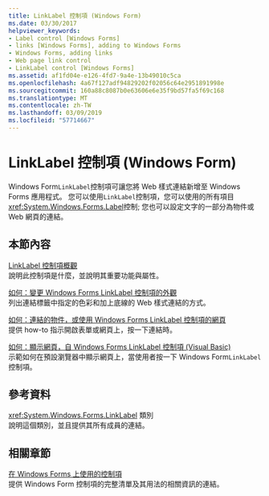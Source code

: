 ```yaml
---
title: LinkLabel 控制項 (Windows Form)
ms.date: 03/30/2017
helpviewer_keywords:
- Label control [Windows Forms]
- links [Windows Forms], adding to Windows Forms
- Windows Forms, adding links
- Web page link control
- LinkLabel control [Windows Forms]
ms.assetid: af1fd04e-e126-4fd7-9a4e-13b49010c5ca
ms.openlocfilehash: 4a67f127adf94829202f02056c64e2951891998e
ms.sourcegitcommit: 160a88c8087b0e63606e6e35f9bd57fa5f69c168
ms.translationtype: MT
ms.contentlocale: zh-TW
ms.lasthandoff: 03/09/2019
ms.locfileid: "57714667"
---
```

# <a name="linklabel-control-windows-forms"></a>LinkLabel 控制項 (Windows Form)
Windows Form`LinkLabel`控制項可讓您將 Web 樣式連結新增至 Windows Forms 應用程式。 您可以使用`LinkLabel`控制項，您可以使用的所有項目<xref:System.Windows.Forms.Label>控制; 您也可以設定文字的一部分為物件或 Web 網頁的連結。  
  
## <a name="in-this-section"></a>本節內容  
 [LinkLabel 控制項概觀](linklabel-control-overview-windows-forms.md)  
 說明此控制項是什麼，並說明其重要功能與屬性。  
  
 [如何：變更 Windows Forms LinkLabel 控制項的外觀](how-to-change-the-appearance-of-the-windows-forms-linklabel-control.md)  
 列出連結標籤中指定的色彩和加上底線的 Web 樣式連結的方式。  
  
 [如何：連結的物件，或使用 Windows Forms LinkLabel 控制項的網頁](link-to-an-object-or-web-page-with-wf-linklabel-control.md)  
 提供 how-to 指示開啟表單或網頁上，按一下連結時。  
  
 [如何：顯示網頁，自 Windows Forms LinkLabel 控制項 (Visual Basic)](display-a-web-page-from-a-wf-linklabel-control-visual-basic.md)  
 示範如何在預設瀏覽器中顯示網頁上，當使用者按一下 Windows Form`LinkLabel`控制項。  
  
## <a name="reference"></a>參考資料  
 <xref:System.Windows.Forms.LinkLabel> 類別  
 說明這個類別，並且提供其所有成員的連結。  
  
## <a name="related-sections"></a>相關章節  
 [在 Windows Forms 上使用的控制項](controls-to-use-on-windows-forms.md)  
 提供 Windows Form 控制項的完整清單及其用法的相關資訊的連結。
